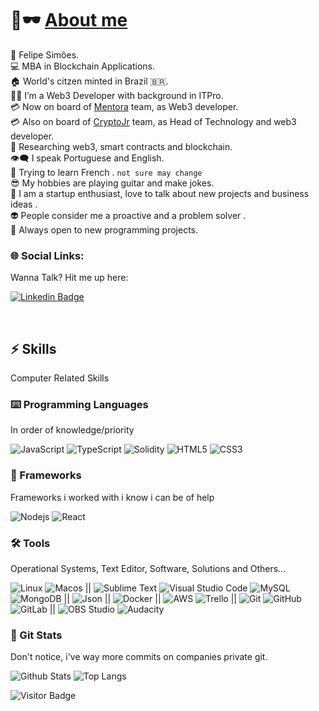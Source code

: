# 👋🕶️ [About me](https://github.com/ffelipesimoes)

🐍 Felipe Simões. </br>
💻 MBA in Blockchain Applications.</br>
🏠 World's citzen minted in Brazil 🇧🇷. <br/>
👨‍💻 I’m a Web3 Developer with background in ITPro.<br/>
💳 Now on board of [Mentora](https://www.mentora.gg/) team, as Web3 developer.</br>
💳 Also on board of [CryptoJr](https://cryptojr.org/) team, as Head of Technology and web3 developer.</br>
🔭 Researching web3, smart contracts and blockchain.<br/>
👁️‍🗨️ I speak Portuguese and English.</br>
💬 Trying to learn French . `not sure may change`<br/>
😎 My hobbies are playing guitar and make jokes.</br>
🎩 I am a startup enthusiast, love to talk about new projects and business ideas .</br>
👽 People consider me a proactive and a problem solver .</br>
🍕 Always open to new programming projects.</br>

### 🌐 Social Links:

Wanna Talk? Hit me up here:

[![Linkedin Badge](https://img.shields.io/badge/-Felipe-blue?style=flat-square&logo=Linkedin&logoColor=white&link=https://www.linkedin.com/in/ffelipesimoes/)](https://www.linkedin.com/in/ffelipesimoes/)

</br>

## ⚡ Skills

Computer Related Skills

### ⌨️ Programming Languages

In order of knowledge/priority

![JavaScript](https://img.shields.io/badge/-JavaScript-black?style=for-the-badge&logo=javascript)
![TypeScript](https://img.shields.io/badge/-TypeScript-black?style=for-the-badge&logo=typescript)
![Solidity](https://img.shields.io/badge/-Solidity-black?style=for-the-badge&logo=solidity)
![HTML5](https://img.shields.io/badge/-HTML5-black?style=for-the-badge&logo=html5)
![CSS3](https://img.shields.io/badge/-CSS3-black?style=for-the-badge&logo=css3)

### 🧠 Frameworks

Frameworks i worked with i know i can be of help

![Nodejs](https://img.shields.io/badge/-Nodejs-black?style=for-the-badge&logo=Node.js)
![React](https://img.shields.io/badge/-React-black?style=for-the-badge&logo=react&logoColor=orange)

### 🛠️ Tools

Operational Systems, Text Editor, Software, Solutions and Others...

![Linux](https://img.shields.io/badge/-Linux-black?style=for-the-badge&logo=linux)
![Macos](https://img.shields.io/badge/-Macos-black?style=for-the-badge&logo=apple) ||
![Sublime Text](https://img.shields.io/badge/-Sublime%20Text-black?style=for-the-badge&logo=sublimetext)
![Visual Studio Code](https://img.shields.io/badge/-Visual%20Studio%20Code-black?style=for-the-badge&logo=visualstudiocode)
![MySQL](https://img.shields.io/badge/-MySQL-black?style=for-the-badge&logo=mysql)
![MongoDB](https://img.shields.io/badge/-MongoDB-black?style=for-the-badge&logo=mongodb)
||
![Json](https://img.shields.io/badge/-Json-black?style=for-the-badge&logo=json)
||
![Docker](https://img.shields.io/badge/-Docker-black?style=for-the-badge&logo=docker)
||
![AWS](https://img.shields.io/badge/AWS-black?style=for-the-badge&logo=amazonaws)
![Trello](https://img.shields.io/badge/-Trello-black?style=for-the-badge&logo=trello)
||
![Git](https://img.shields.io/badge/-Git-black?style=for-the-badge&logo=git)
![GitHub](https://img.shields.io/badge/-GitHub-black?style=for-the-badge&logo=github)
![GitLab](https://img.shields.io/badge/-GitLab-black?style=for-the-badge&logo=gitlab)
||
![OBS Studio](https://img.shields.io/badge/-OBS%20Studio-black?style=for-the-badge&logo=obsstudio)
![Audacity](https://img.shields.io/badge/-Audacity-black?style=for-the-badge&logo=audacity)

### 🧿 Git Stats

Don't notice, i've way more commits on companies private git.

![Github Stats](https://github-readme-stats.vercel.app/api?username=ffelipesimoes&count_private=true&show_icons=true&include_all_commits=true)
![Top Langs](https://github-readme-stats.vercel.app/api/top-langs/?username=ffelipesimoes&hide=jupyter%20notebook&layout=compact)

![Visitor Badge](https://visitor-badge.laobi.icu/badge?page_id=ffelipesimoes.ffelipesimoes)
